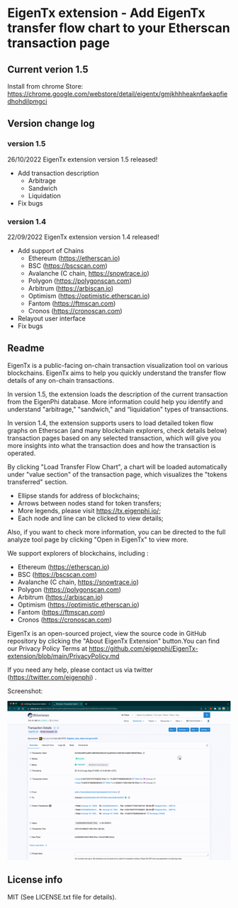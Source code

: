 # EigenTx extension - Add EigenTx transfer flow chart to your Etherscan transaction page

## Current verion 1.5
Install from chrome Store: https://chrome.google.com/webstore/detail/eigentx/gmjkhhheaknfaekapfiedhohdilpmgci

## Version change log

### version 1.5
26/10/2022
EigenTx extension version 1.5 released! 
- Add transaction description 
  - Arbitrage
  - Sandwich
  - Liquidation
- Fix bugs

### version 1.4
22/09/2022
EigenTx extension version 1.4 released! 
- Add support of Chains
  - Ethereum (https://etherscan.io)
  - BSC (https://bscscan.com)
  - Avalanche (C chain, https://snowtrace.io)
  - Polygon (https://polygonscan.com)
  - Arbitrum (https://arbiscan.io)
  - Optimism (https://optimistic.etherscan.io)
  - Fantom (https://ftmscan.com)
  - Cronos (https://cronoscan.com)
- Relayout user interface
- Fix bugs

## Readme

EigenTx is a public-facing on-chain transaction visualization tool on various blockchains.  EigenTx aims to help you quickly understand the transfer flow details of any on-chain transactions. 

In version 1.5, the extension loads the description of the current transaction from the EigenPhi database. More information could help you identify and understand "arbitrage," "sandwich," and “liquidation" types of transactions.

In version 1.4, the extension supports users to load detailed token flow graphs on Etherscan (and many blockchain explorers, check details below) transaction pages based on any selected transaction, which will give you more insights into what the transaction does and how the transaction is operated. 

By clicking "Load Transfer Flow Chart",  a chart will be loaded automatically under "value section" of the transaction page, which visualizes the "tokens transferred" section. 
- Ellipse stands for address of blockchains;
- Arrows between nodes stand for token transfers;
- More legends, please visit https://tx.eigenphi.io/;
- Each node and line can be clicked to view details;

Also, if you want to check more information, you can be directed to the full analyze tool page by clicking "Open in EigenTx" to view more. 

We support explorers of blockchains, including :
- Ethereum (https://etherscan.io)
- BSC (https://bscscan.com)
- Avalanche (C chain, https://snowtrace.io)
- Polygon (https://polygonscan.com)
- Arbitrum (https://arbiscan.io)
- Optimism (https://optimistic.etherscan.io)
- Fantom (https://ftmscan.com)
- Cronos (https://cronoscan.com)

EigenTx is an open-sourced project, view the source code in GitHub repository by clicking the "About EigenTx Extension" button.You can find our Privacy Policy Terms at https://github.com/eigenphi/EigenTx-extension/blob/main/PrivacyPolicy.md

If you need any help, please contact us via twitter (https://twitter.com/eigenphi) .


Screenshot:

![screenshot](doc/images/screenshot.gif)

## License info

MIT (See LICENSE.txt file for details).
